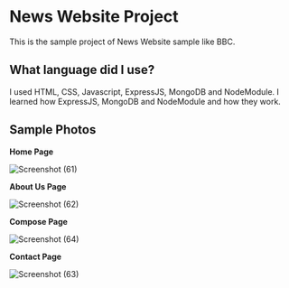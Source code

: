 # News Website Project

This is the sample project of News Website sample like BBC.

## What language did I use?

I used HTML, CSS, Javascript, ExpressJS, MongoDB and NodeModule. I learned how ExpressJS, MongoDB and NodeModule and how they work.

## Sample Photos

**Home Page**

![Screenshot (61)](https://user-images.githubusercontent.com/107309612/190062339-5679118e-e33d-44be-9303-2e5b60dd8e9a.png)


**About Us Page**

![Screenshot (62)](https://user-images.githubusercontent.com/107309612/190062613-67860db9-9dc7-46ca-b10e-7a6f3f2b6d3f.png)


**Compose Page**

![Screenshot (64)](https://user-images.githubusercontent.com/107309612/190062972-548ffe10-f9f4-4e07-aad2-c90af6d17d36.png)


**Contact Page**

![Screenshot (63)](https://user-images.githubusercontent.com/107309612/190062984-53d2c6f4-4c37-42e0-8cb0-48ac17a42758.png)
